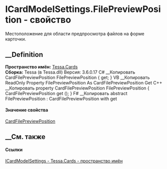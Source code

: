 # ICardModelSettings.FilePreviewPosition - свойство
Местоположение для области предпросмотра файлов на форме карточки.
##  __Definition
 **Пространство имён:** [Tessa.Cards](N_Tessa_Cards.htm)  
 **Сборка:** Tessa (в Tessa.dll) Версия: 3.6.0.17
C# __Копировать
    CardFilePreviewPosition FilePreviewPosition { get; }
VB __Копировать
     ReadOnly Property FilePreviewPosition As CardFilePreviewPosition
    	Get
C++ __Копировать
    property CardFilePreviewPosition FilePreviewPosition {
    	CardFilePreviewPosition get ();
    }
F# __Копировать
     abstract FilePreviewPosition : CardFilePreviewPosition with get
#### Значение свойства
[CardFilePreviewPosition](T_Tessa_Cards_CardFilePreviewPosition.htm)
##  __См. также
#### Ссылки
[ICardModelSettings - ](T_Tessa_Cards_ICardModelSettings.htm)
[Tessa.Cards - пространство имён](N_Tessa_Cards.htm)
